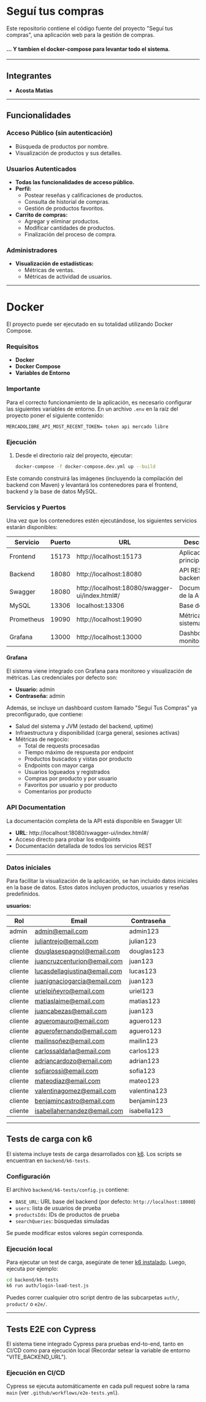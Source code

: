 # Seguí tus compras

Este repositorio contiene el código fuente del proyecto "Seguí tus compras", una aplicación web para la gestión de compras.

#### ... Y tambien el docker-compose para levantar todo el sistema.

---

## Integrantes
- **Acosta Matías**

---

## Funcionalidades

### Acceso Público (sin autenticación)
- Búsqueda de productos por nombre.
- Visualización de productos y sus detalles.

### Usuarios Autenticados
- **Todas las funcionalidades de acceso público.**
- **Perfil:**
    - Postear reseñas y calificaciones de productos.
    - Consulta de historial de compras.
    - Gestión de productos favoritos.
- **Carrito de compras:**
    - Agregar y eliminar productos.
    - Modificar cantidades de productos.
    - Finalización del proceso de compra.

### Administradores
- **Visualización de estadísticas:**
    - Métricas de ventas.
    - Métricas de actividad de usuarios.

---

# Docker

El proyecto puede ser ejecutado en su totalidad utilizando Docker Compose.

### Requisitos

- **Docker**
- **Docker Compose**
- **Variables de Entorno**

### **Importante**
Para el correcto funcionamiento de la aplicación, es necesario configurar
las siguientes variables de entorno.
En un archivo `.env` en la raíz del proyecto poner el siguiente contenido:
```
MERCADOLIBRE_API_MOST_RECENT_TOKEN= token api mercado libre
```

### Ejecución

1. Desde el directorio raíz del proyecto, ejecutar:
    ```bash
    docker-compose -f docker-compose.dev.yml up --build
    ```
Este comando construirá las imágenes (incluyendo la compilación del backend con Maven) y levantará los contenedores para el frontend, backend y la base de datos MySQL.

### Servicios y Puertos

Una vez que los contenedores estén ejecutándose, los siguientes servicios estarán disponibles:

| Servicio  | Puerto | URL                                    | Descripción                           |
|-----------|--------|----------------------------------------|---------------------------------------|
| Frontend  | 15173  | http://localhost:15173                 | Aplicación web principal              |
| Backend   | 18080  | http://localhost:18080                 | API REST del backend                  |
| Swagger   | 18080  | http://localhost:18080/swagger-ui/index.html#/ | Documentación de la API          |
| MySQL     | 13306  | localhost:13306                        | Base de datos                         |
| Prometheus| 19090  | http://localhost:19090                 | Métricas del sistema                  |
| Grafana   | 13000  | http://localhost:13000                 | Dashboard de monitoreo                |

#### Grafana
El sistema viene integrado con Grafana para monitoreo y visualización de métricas. Las credenciales por defecto son:
- **Usuario:** admin
- **Contraseña:** admin

Además, se incluye un dashboard custom llamado "Seguí Tus Compras" ya preconfigurado, que contiene:
- Salud del sistema y JVM (estado del backend, uptime)
- Infraestructura y disponibilidad (carga general, sesiones activas)
- Métricas de negocio:
  - Total de requests procesadas
  - Tiempo máximo de respuesta por endpoint
  - Productos buscados y vistas por producto
  - Endpoints con mayor carga
  - Usuarios logueados y registrados
  - Compras por producto y por usuario
  - Favoritos por usuario y por producto
  - Comentarios por producto

### API Documentation

La documentación completa de la API está disponible en Swagger UI:
- **URL**: http://localhost:18080/swagger-ui/index.html#/
- Acceso directo para probar los endpoints
- Documentación detallada de todos los servicios REST

---

### Datos iniciales
Para facilitar la visualización de la aplicación, se han incluido datos iniciales en la base de datos. Estos datos incluyen productos, usuarios y reseñas predefinidos.

**usuarios:**

| Rol     | Email                        | Contraseña   |
|---------|------------------------------|--------------|
| admin   | admin@email.com              | admin123     |
| cliente | juliantrejo@email.com        | julian123    |
| cliente | douglasespagnol@email.com    | douglas123   |
| cliente | juancruzcenturion@email.com  | juan123      |
| cliente | lucasdellagiustina@email.com | lucas123     |
| cliente | juanignaciogarcia@email.com  | juan123      |
| cliente | urielpiñeyro@email.com       | uriel123     |
| cliente | matiaslaime@email.com        | matias123    |
| cliente | juancabezas@email.com        | juan123      |
| cliente | agueromauro@email.com        | aguero123    |
| cliente | aguerofernando@email.com     | aguero123    |
| cliente | mailinsoñez@email.com        | mailin123    |
| cliente | carlossaldaña@email.com      | carlos123    |
| cliente | adriancardozo@email.com      | adrian123    |k
| cliente | sofiarossi@email.com         | sofia123     |
| cliente | mateodiaz@email.com          | mateo123     |
| cliente | valentinagomez@email.com     | valentina123 |
| cliente | benjamincastro@email.com     | benjamin123  |
| cliente | isabellahernandez@email.com  | isabella123  |

---

## Tests de carga con k6

El sistema incluye tests de carga desarrollados con [k6](https://k6.io/). Los scripts se encuentran en `backend/k6-tests`.

### Configuración
El archivo `backend/k6-tests/config.js` contiene:
- `BASE_URL`: URL base del backend (por defecto: `http://localhost:18080`)
- `users`: lista de usuarios de prueba
- `productsIds`: IDs de productos de prueba
- `searchQueries`: búsquedas simuladas

Se puede modificar estos valores según corresponda.

### Ejecución local
Para ejecutar un test de carga, asegúrate de tener [k6 instalado](https://k6.io/docs/getting-started/installation/). Luego, ejecuta por ejemplo:

```bash
cd backend/k6-tests
k6 run auth/login-load-test.js
```

Puedes correr cualquier otro script dentro de las subcarpetas `auth/`, `product/` o `e2e/`.

---

## Tests E2E con Cypress

El sistema tiene integrado Cypress para pruebas end-to-end, tanto en CI/CD como 
para ejecución local (Recordar setear la variable de entorno "VITE_BACKEND_URL").

### Ejecución en CI/CD
Cypress se ejecuta automáticamente en cada pull request sobre la rama `main` (ver `.github/workflows/e2e-tests.yml`).

